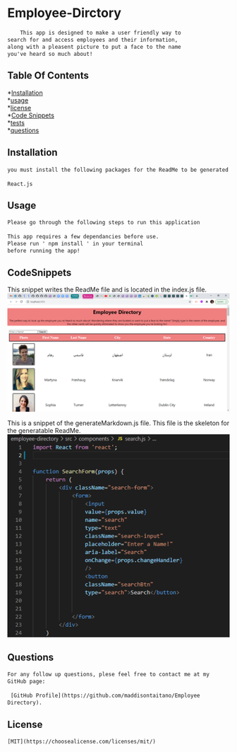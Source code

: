 # Employee-Dirctory

        This app is designed to make a user friendly way to
    search for and access employees and their information,
    along with a pleasent picture to put a face to the name
    you've heard so much about!  
    

## Table Of Contents

*[Installation](#installation) <br>
*[usage](#usage) <br>
*[license](#license) <br>
*[Code Snippets](#CodeSnippets) <br>
*[tests](#tests) <br>
*[questions](#questions) <br>


 ## Installation
    you must install the following packages for the ReadMe to be generated

    React.js
   
    
## Usage
    Please go through the following steps to run this application 

    This app requires a few dependancies before use. 
    Please run ' npm install ' in your terminal 
    before running the app! 

## CodeSnippets

This snippet writes the ReadMe file and is located in the index.js file.
<img src="/images/browser.png" alt="writefile function"/>

This is a snippet of the generateMarkdown.js file. This file is the skeleton for the generatable ReadMe. 
<img src="/images/search.png" alt="My cool logo"/>


## Questions
    For any follow up questions, plese feel free to contact me at my GitHub page:
    
     [GitHub Profile](https://github.com/maddisontaitano/Employee Directory).
    
## License
    [MIT](https://choosealicense.com/licenses/mit/)
